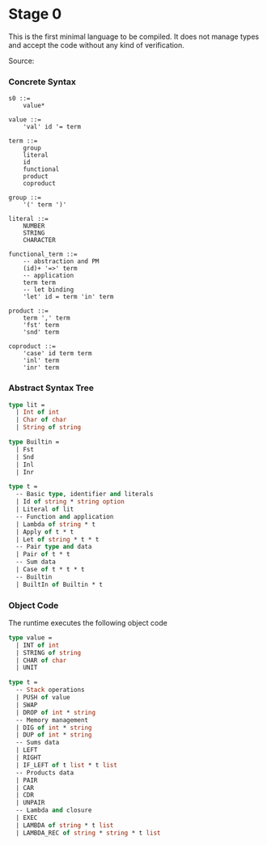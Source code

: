 # Stage 0

This is the first minimal language to be compiled. It does not manage types and accept 
the code without any kind of verification. 

Source: 

### Concrete Syntax

```
s0 ::=
    value*
    
value ::=
    'val' id '= term

term ::=
    group
    literal
    id
    functional
    product
    coproduct

group ::= 
    '(' term ')' 
    
literal ::=
    NUMBER
    STRING
    CHARACTER
  
functional_term ::= 
    -- abstraction and PM
    (id)+ '=>' term   
    -- application   
    term term
    -- let binding
    'let' id = term 'in' term
    
product ::=
    term ',' term
    'fst' term
    'snd' term  
    
coproduct ::=
    'case' id term term
    'inl' term
    'inr' term      
```

### Abstract Syntax Tree

```ocaml
type lit =
  | Int of int
  | Char of char
  | String of string

type Builtin =
  | Fst
  | Snd
  | Inl
  | Inr

type t =
  -- Basic type, identifier and literals
  | Id of string * string option
  | Literal of lit
  -- Function and application
  | Lambda of string * t
  | Apply of t * t
  | Let of string * t * t
  -- Pair type and data
  | Pair of t * t
  -- Sum data
  | Case of t * t * t
  -- Builtin
  | BuiltIn of Builtin * t
```

### Object Code

The runtime executes the following object code

```ocaml
type value =
  | INT of int
  | STRING of string
  | CHAR of char
  | UNIT

type t =
  -- Stack operations
  | PUSH of value
  | SWAP
  | DROP of int * string
  -- Memory management
  | DIG of int * string
  | DUP of int * string
  -- Sums data
  | LEFT
  | RIGHT
  | IF_LEFT of t list * t list
  -- Products data
  | PAIR
  | CAR
  | CDR
  | UNPAIR
  -- Lambda and closure 
  | EXEC
  | LAMBDA of string * t list
  | LAMBDA_REC of string * string * t list
```

